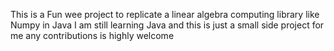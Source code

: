 This is a Fun wee project to replicate a linear algebra computing library like Numpy in Java
I am still learning Java and this is just a small side project for me any contributions is highly welcome
